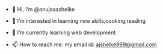 - 👋 Hi, I’m @anujaaashelke
- 👀 I’m interested in learning new skills,cooking,reading
- 🌱 I’m currently learning web development

- 📫 How to reach me: my email id: ajshelke999@gmail.com

<!---
anujaaashelke/anujaaashelke is a ✨ special ✨ repository because its `README.md` (this file) appears on your GitHub profile.
You can click the Preview link to take a look at your changes.
--->
